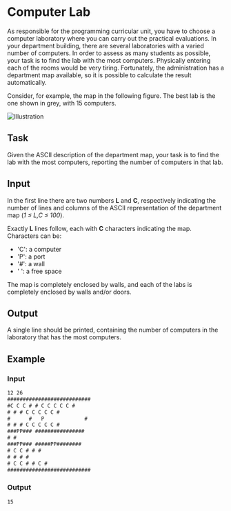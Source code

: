 Computer Lab
===========================

As responsible for the programming curricular unit, you have to choose a computer laboratory where you can carry out the practical evaluations. In your department building, there are several laboratories with a varied number of computers. In order to assess as many students as possible, your task is to find the lab with the most computers. Physically entering each of the rooms would be very tiring. Fortunately, the administration has a department map available, so it is possible to calculate the result automatically.

Consider, for example, the map in the following figure. The best lab is the one shown in grey, with 15 computers.

![Illustration](image.png)


Task
------

Given the ASCII description of the department map, your task is to find the lab with the most computers, reporting the number of computers in that lab.


Input
-----

In the first line there are two numbers **L** and **C**, respectively indicating the number of lines and columns of the ASCII representation of the department map (_1 ≤ L,C ≤ 100_).

Exactly **L** lines follow, each with **C** characters indicating the map. Characters can be:

* 'C': a computer
* 'P': a port
*   '#': a wall
* ' ': a free space

The map is completely enclosed by walls, and each of the labs is completely enclosed by walls and/or doors.


Output
------

A single line should be printed, containing the number of computers in the laboratory that has the most computers.


Example
-------

### Input

```txt
12 26
###########################
#C C C # # C C C C C #
# # # C C C C C #
#      #   P             #
# # # C C C C C #
###PP### ################
# #
###PP### #####PP########
# C C # # #
# # # #
# C C # # C #
###########################
```

### Output

```txt
15
```